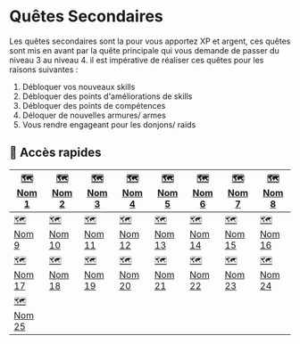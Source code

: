 # Quêtes Secondaires

Les quêtes secondaires sont la pour vous apportez XP et argent, ces quêtes sont mis en avant par la quête principale qui vous demande de passer du niveau 3 au niveau 4. il est impérative de réaliser ces quêtes pour les raisons suivantes :&#x20;

1. Débloquer vos nouveaux skills
2. Débloquer des points d'améliorations de skills
3. Débloquer des points de compétences&#x20;
4. Déloquer de nouvelles armures/ armes
5. Vous rendre engageant pour les donjons/ raids


## 📜 Accès rapides

| [🗺️ Nom 1](nom-1.md) | [🗺️ Nom 2](nom-2.md) | [🗺️ Nom 3](nom-3.md) | [🗺️ Nom 4](nom-4.md) | [🗺️ Nom 5](nom-5.md) | [🗺️ Nom 6](nom-6.md) | [🗺️ Nom 7](nom-7.md) | [🗺️ Nom 8](nom-8.md) |
|---|---|---|---|---|---|---|---|
| [🗺️ Nom 9](nom-9.md) | [🗺️ Nom 10](nom-10.md) | [🗺️ Nom 11](nom-11.md) | [🗺️ Nom 12](nom-12.md) | [🗺️ Nom 13](nom-13.md) | [🗺️ Nom 14](nom-14.md) | [🗺️ Nom 15](nom-15.md) | [🗺️ Nom 16](nom-16.md) |
| [🗺️ Nom 17](nom-17.md) | [🗺️ Nom 18](nom-18.md) | [🗺️ Nom 19](nom-19.md) | [🗺️ Nom 20](nom-20.md) | [🗺️ Nom 21](nom-21.md) | [🗺️ Nom 22](nom-22.md) | [🗺️ Nom 23](nom-23.md) | [🗺️ Nom 24](nom-24.md) |
| [🗺️ Nom 25](nom-25.md) |   |   |   |   |   |   |   |
